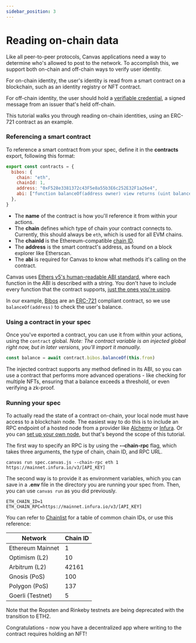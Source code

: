 ```yaml
---
sidebar_position: 3
---
```


# Reading on-chain data

Like all peer-to-peer protocols, Canvas applications need a way to determine who's allowed to post to the network. To accomplish this, we support both on-chain and off-chain ways to verify user identity.

For on-chain identity, the user's identity is read from a smart contract on a blockchain, such as an identity registry or NFT contract.

For off-chain identity, the user should hold a [verifiable credential](https://www.w3.org/TR/vc-data-model/), a signed message from an issuer that's held off-chain.

This tutorial walks you through reading on-chain identities, using an ERC-721 contract as an example.

### Referencing a smart contract

To reference a smart contract from your spec, define it in the **contracts** export, following this format:

```js
export const contracts = {
  bibos: {
    chain: "eth",
    chainId: 1,
    address: "0xF528e3381372c43F5e8a55b3E6c252E32F1a26e4",
    abi: ["function balanceOf(address owner) view returns (uint balance)"],
  },
}
```

* The **name** of the contract is how you'll reference it from within your actions.
* The **chain** defines which type of chain your contract connects to. Currently, this should always be `eth`, which is used for all EVM chains.
* The **chainId** is the Ethereum-compatible [chain ID](https://chainlist.org/).
* The **address** is the smart contract's address, as found on a block explorer like Etherscan.
* The **abi** is required for Canvas to know what methods it's calling on the contract.

Canvas uses [Ethers v5's human-readable ABI standard](https://docs.ethers.io/v5/api/utils/abi/interface/), where each function in the ABI is described with a string. You don't have to include every function that the contract supports, [just the ones you're using](https://blog.ricmoo.com/human-readable-contract-abis-in-ethers-js-141902f4d917).

In our example, [Bibos](https://bibos.xyz/) are an [ERC-721](https://eips.ethereum.org/EIPS/eip-721) compliant contract, so we use `balanceOf(address)` to check the user's balance.


### Using a contract in your spec

Once you've exported a contract, you can use it from within your actions, using the `contract` global. *Note: The contract variable is an injected global right now, but in later versions, you'll import it manually.*

```js
const balance = await contract.bibos.balanceOf(this.from)
```

The injected contract supports any method defined in its ABI, so you can use a contract that performs more advanced operations - like checking for multiple NFTs, ensuring that a balance exceeds a threshold, or even verifying a zk-proof.


### Running your spec

To actually read the state of a contract on-chain, your local node must have access to a blockchain node. The easiest way to do this is to include an RPC endpoint of a hosted node from a provider like [Alchemy](https://www.alchemy.com/) or [Infura](https://infura.io/). Or you can [set up your own node](https://ethereum.org/en/developers/docs/nodes-and-clients/run-a-node/), but that's beyond the scope of this tutorial.

The first way to specify an RPC is by using the **--chain-rpc** flag, which takes three arguments, the type of chain, chain ID, and RPC URL.

```
canvas run spec.canvas.js --chain-rpc eth 1 https://mainnet.infura.io/v3/[API_KEY]
```

The second way is to provide it as environment variables, which you can save in a **.env** file in the directory you are running your spec from. Then, you can use `canvas run` as you did previously.

```
ETH_CHAIN_ID=1
ETH_CHAIN_RPC=https://mainnet.infura.io/v3/[API_KEY]
```

You can refer to [Chainlist](https://chainlist.org/) for a table of common chain IDs, or use this reference:


| Network           | Chain ID          |
| ----------------- | ----------------- |
| Ethereum Mainnet  | 1                 |
| Optimism (L2)     | 10                |
| Arbitrum (L2)     | 42161             |
| Gnosis (PoS)      | 100               |
| Polygon (PoS)     | 137               |
| Goerli (Testnet)  | 5                 |

Note that the Ropsten and Rinkeby testnets are being deprecated with the transition to ETH2.

Congratulations - now you have a decentralized app where writing to the contract requires holding an NFT!